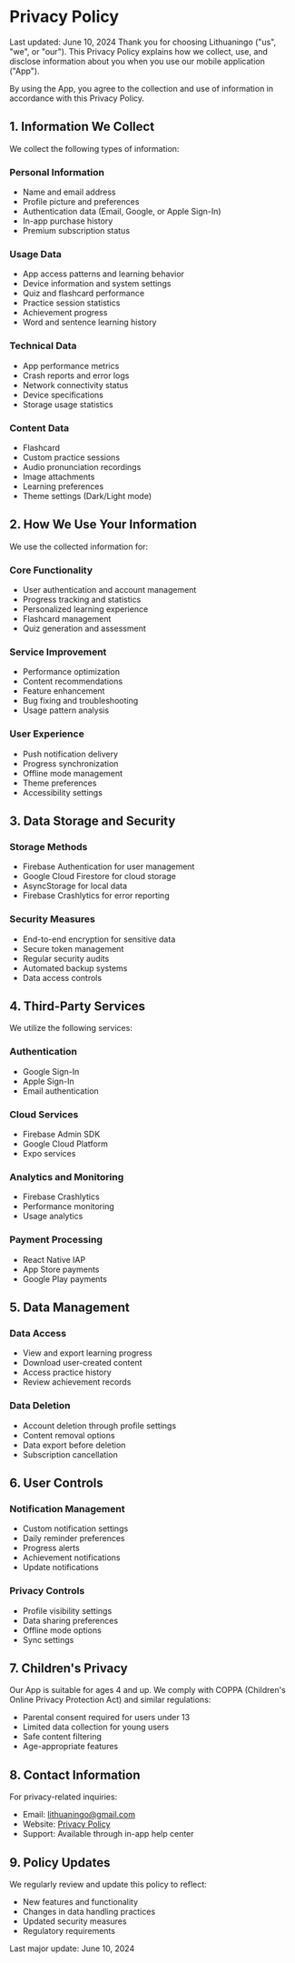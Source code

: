 # Privacy Policy

Last updated: June 10, 2024
Thank you for choosing Lithuaningo ("us", "we", or "our"). This Privacy Policy explains how we collect, use, and disclose information about you when you use our mobile application ("App").

By using the App, you agree to the collection and use of information in accordance with this Privacy Policy.

## 1. Information We Collect

We collect the following types of information:

### Personal Information

- Name and email address
- Profile picture and preferences
- Authentication data (Email, Google, or Apple Sign-In)
- In-app purchase history
- Premium subscription status

### Usage Data

- App access patterns and learning behavior
- Device information and system settings
- Quiz and flashcard performance
- Practice session statistics
- Achievement progress
- Word and sentence learning history

### Technical Data

- App performance metrics
- Crash reports and error logs
- Network connectivity status
- Device specifications
- Storage usage statistics

### Content Data

- Flashcard
- Custom practice sessions
- Audio pronunciation recordings
- Image attachments
- Learning preferences
- Theme settings (Dark/Light mode)

## 2. How We Use Your Information

We use the collected information for:

### Core Functionality

- User authentication and account management
- Progress tracking and statistics
- Personalized learning experience
- Flashcard management
- Quiz generation and assessment

### Service Improvement

- Performance optimization
- Content recommendations
- Feature enhancement
- Bug fixing and troubleshooting
- Usage pattern analysis

### User Experience

- Push notification delivery
- Progress synchronization
- Offline mode management
- Theme preferences
- Accessibility settings

## 3. Data Storage and Security

### Storage Methods

- Firebase Authentication for user management
- Google Cloud Firestore for cloud storage
- AsyncStorage for local data
- Firebase Crashlytics for error reporting

### Security Measures

- End-to-end encryption for sensitive data
- Secure token management
- Regular security audits
- Automated backup systems
- Data access controls

## 4. Third-Party Services

We utilize the following services:

### Authentication

- Google Sign-In
- Apple Sign-In
- Email authentication

### Cloud Services

- Firebase Admin SDK
- Google Cloud Platform
- Expo services

### Analytics and Monitoring

- Firebase Crashlytics
- Performance monitoring
- Usage analytics

### Payment Processing

- React Native IAP
- App Store payments
- Google Play payments

## 5. Data Management

### Data Access

- View and export learning progress
- Download user-created content
- Access practice history
- Review achievement records

### Data Deletion

- Account deletion through profile settings
- Content removal options
- Data export before deletion
- Subscription cancellation

## 6. User Controls

### Notification Management

- Custom notification settings
- Daily reminder preferences
- Progress alerts
- Achievement notifications
- Update notifications

### Privacy Controls

- Profile visibility settings
- Data sharing preferences
- Offline mode options
- Sync settings

## 7. Children's Privacy

Our App is suitable for ages 4 and up. We comply with COPPA (Children's Online Privacy Protection Act) and similar regulations:

- Parental consent required for users under 13
- Limited data collection for young users
- Safe content filtering
- Age-appropriate features

## 8. Contact Information

For privacy-related inquiries:

- Email: [lithuaningo@gmail.com](mailto:lithuaningo@gmail.com)
- Website: [Privacy Policy](https://adilsezer.github.io/lithuaningo/privacy-policy)
- Support: Available through in-app help center

## 9. Policy Updates

We regularly review and update this policy to reflect:

- New features and functionality
- Changes in data handling practices
- Updated security measures
- Regulatory requirements

Last major update: June 10, 2024
